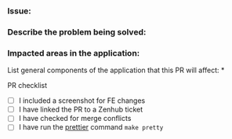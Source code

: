 ### Issue:

### Describe the problem being solved:

### Impacted areas in the application: 

List general components of the application that this PR will affect: 
* 

PR checklist
- [ ] I included  a screenshot for FE changes
- [ ] I have linked the PR to a Zenhub ticket
- [ ] I have checked for merge conflicts
- [ ] I have run the [prettier](https://prettier.io/) command `make pretty`
